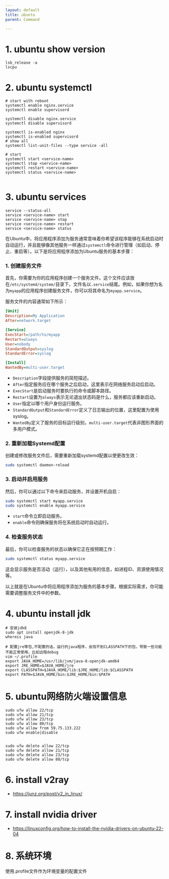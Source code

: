 ```yaml
---
layout: default
title: ubuntu
parent: Command

---
```


# 1. ubuntu show version

```shell
lsb_release -a
lscpu
```

# 2. ubuntu systemctl
```shell
# start with reboot
systemctl enable nginx.service       
systemctl enable supervisord

systemctl disable nginx.service
systemctl disable supervisord

systemctl is-enabled nginx
systemctl is-enabled supervisord
# show all
systemctl list-unit-files --type service -all

# start
systemctl start <service-name>
systemctl stop <service-name>
systemctl restart <service-name>
systemctl status <service-name>


```

# 3. ubuntu services

```shell
service --status-all
service <service-name> start
service <service-name> stop
service <service-name> restart
service <service-name> status

```

在Ubuntu中，将应用程序添加为服务通常意味着你希望该程序能够在系统启动时自动运行，并且能够像其他服务一样通过`systemctl`命令进行管理（如启动、停止、重启等）。以下是将应用程序添加为Ubuntu服务的基本步骤：

### 1. 创建服务文件

首先，你需要为你的应用程序创建一个服务文件。这个文件应该放在`/etc/systemd/system/`目录下，文件名以`.service`结尾。例如，如果你想为名为`myapp`的应用程序创建服务文件，你可以将其命名为`myapp.service`。

服务文件的内容通常如下所示：

```ini
[Unit]
Description=My Application
After=network.target

[Service]
ExecStart=/path/to/myapp
Restart=always
User=nobody
StandardOutput=syslog
StandardError=syslog

[Install]
WantedBy=multi-user.target
```

- `Description`字段提供服务的简短描述。
- `After`指定服务应在哪个服务之后启动，这里表示在网络服务启动后启动。
- `ExecStart`是启动服务时要执行的命令或脚本路径。
- `Restart`设置为`always`表示无论退出状态码是什么，服务都应该重新启动。
- `User`指定以哪个用户身份运行服务。
- `StandardOutput`和`StandardError`定义了日志输出的位置，这里配置为使用syslog。
- `WantedBy`定义了服务的目标运行级别，`multi-user.target`代表非图形界面的多用户模式。

### 2. 重新加载Systemd配置

创建或修改服务文件后，需要重新加载systemd配置以使更改生效：

```bash
sudo systemctl daemon-reload
```

### 3. 启动并启用服务

然后，你可以通过以下命令来启动服务，并设置开机自启：

```bash
sudo systemctl start myapp.service
sudo systemctl enable myapp.service
```

- `start`命令立即启动服务。
- `enable`命令则确保服务将在系统启动时自动运行。

### 4. 检查服务状态

最后，你可以检查服务的状态以确保它正在按预期工作：

```bash
sudo systemctl status myapp.service
```

这会显示服务是否活动（运行），以及其他有用的信息，如进程ID、资源使用情况等。

以上就是在Ubuntu中将应用程序添加为服务的基本步骤。根据实际需求，你可能需要调整服务文件中的参数。

# 4. ubuntu install jdk
```shell
# 安装jdk8
sudo apt install openjdk-8-jdk
whereis java

# 配置jre等包,不配置的话，运行的java程序，会找不到CLASSPATH下的包，导致一些功能不能正常使用，比如远程debug
vim ~/.profile
export JAVA_HOME=/usr/lib/jvm/java-8-openjdk-amd64
export JRE_HOME=$JAVA_HOME/jre
export CLASSPATH=$JAVA_HOME/lib:$JRE_HOME/lib:$CLASSPATH
export PATH=$JAVA_HOME/bin:$JRE_HOME/bin:$PATH
```
 

# 5. ubuntu网络防火端设置信息

```shell
sudo ufw allow 22/tcp
sudo ufw allow 21/tcp
sudo ufw allow 23/tcp
sudo ufw allow 80/tcp
sudo ufw allow from 59.75.133.222
sudo ufw enable|disable


sudo ufw delete allow 22/tcp
sudo ufw delete allow 21/tcp
sudo ufw delete allow 23/tcp
sudo ufw delete allow 80/tcp
```


# 6. install v2ray
- https://junz.org/post/v2_in_linux/

# 7. install nvidia driver
- https://linuxconfig.org/how-to-install-the-nvidia-drivers-on-ubuntu-22-04
 

# 8. 系统环境
  
使用.profile文件作为环境变量的配置文件
